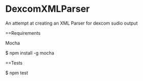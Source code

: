 DexcomXMLParser
===============

An attempt at creating an XML Parser for dexcom sudio output


==Requirements

Mocha

$ npm install -g mocha

==Tests

$ npm test

